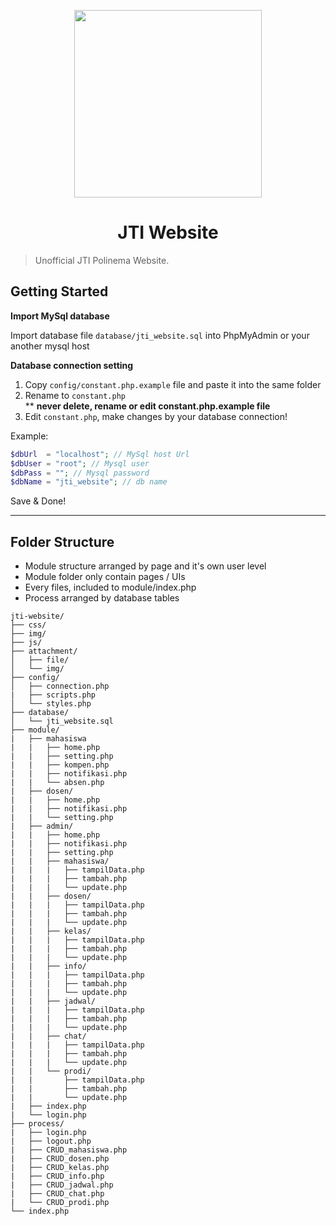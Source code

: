 <p align="center">
<img src="https://encrypted-tbn0.gstatic.com/images?q=tbn%3AANd9GcQJ4okybreCGgCZN5FAfc2CZ7u9mkQugAoyBg&usqp=CAU" width="300">
</p>

<h1 align="center"> JTI Website</h1>

> Unofficial JTI Polinema Website.

## Getting Started

**Import MySql database**

Import database file `database/jti_website.sql` into PhpMyAdmin or your another mysql host

**Database connection setting**

1. Copy `config/constant.php.example` file and paste it into the same folder
2. Rename to `constant.php` <br> \*\* **never delete, rename or edit constant.php.example file**
3. Edit `constant.php`, make changes by your database connection!

Example:

```php
$dbUrl  = "localhost"; // MySql host Url
$dbUser = "root"; // Mysql user
$dbPass = ""; // Mysql password
$dbName = "jti_website"; // db name
```

Save & Done!

<hr>

## Folder Structure

- Module structure arranged by page and it's own user level
- Module folder only contain pages / UIs
- Every files, included to module/index.php
- Process arranged by database tables

```
jti-website/
├── css/
├── img/
├── js/
├── attachment/
│   ├── file/
│   └── img/
├── config/
│   ├── connection.php
|   ├── scripts.php
│   └── styles.php
├── database/
│   └── jti_website.sql
├── module/
|   ├── mahasiswa
|   |   ├── home.php
|   |   ├── setting.php
|   |   ├── kompen.php
|   |   ├── notifikasi.php
|   |   └── absen.php
|   ├── dosen/
|   |   ├── home.php
|   |   ├── notifikasi.php
|   |   └── setting.php
|   ├── admin/
|   |   ├── home.php
|   |   ├── notifikasi.php
|   |   ├── setting.php
|   |   ├── mahasiswa/
|   |   |   ├── tampilData.php
|   |   |   ├── tambah.php
|   |   |   └── update.php
|   |   ├── dosen/
|   |   |   ├── tampilData.php
|   |   |   ├── tambah.php
|   |   |   └── update.php
|   |   ├── kelas/
|   |   |   ├── tampilData.php
|   |   |   ├── tambah.php
|   |   |   └── update.php
|   |   ├── info/
|   |   |   ├── tampilData.php
|   |   |   ├── tambah.php
|   |   |   └── update.php
|   |   ├── jadwal/
|   |   |   ├── tampilData.php
|   |   |   ├── tambah.php
|   |   |   └── update.php
|   |   ├── chat/
|   |   |   ├── tampilData.php
|   |   |   ├── tambah.php
|   |   |   └── update.php
|   |   └── prodi/
|   |       ├── tampilData.php
|   |       ├── tambah.php
|   |       └── update.php
|   ├── index.php
|   └── login.php
├── process/
|   ├── login.php
|   ├── logout.php
|   ├── CRUD_mahasiswa.php
|   ├── CRUD_dosen.php
|   ├── CRUD_kelas.php
|   ├── CRUD_info.php
|   ├── CRUD_jadwal.php
|   ├── CRUD_chat.php
|   └── CRUD_prodi.php
└── index.php
```
